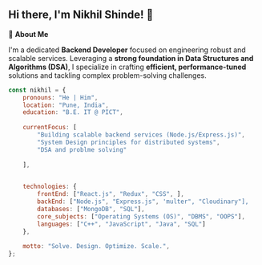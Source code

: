 ## Hi there, I'm Nikhil Shinde! 👋

🚀 **About Me**

I'm a dedicated **Backend Developer** focused on engineering robust and scalable services. Leveraging a **strong foundation in Data Structures and Algorithms (DSA)**, I specialize in crafting **efficient, performance-tuned** solutions and tackling complex problem-solving challenges.

```javascript
const nikhil = {
    pronouns: "He | Him",
    location: "Pune, India",
    education: "B.E. IT @ PICT",
    
    currentFocus: [
        "Building scalable backend services (Node.js/Express.js)",
        "System Design principles for distributed systems",
        "DSA and problme solving"
        
    ],
    

    technologies: {
        frontEnd: ["React.js", "Redux", "CSS", ],
        backEnd: ["Node.js", "Express.js", 'multer", "Cloudinary"],
        databases: ["MongoDB", "SQL"],
        core_subjects: ["Operating Systems (OS)", "DBMS", "OOPS"],
        languages: ["C++", "JavaScript", "Java", "SQL"]
    },
    
    motto: "Solve. Design. Optimize. Scale.",
};

